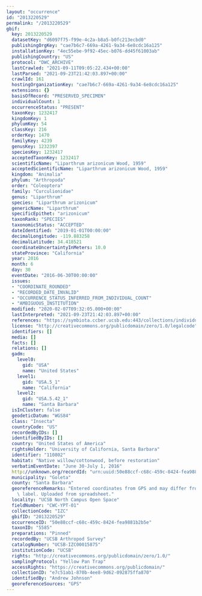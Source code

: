 ```yaml
---
layout: "occurrence"
id: "2013220529"
permalink: "/2013220529"
gbif:
  key: 2013220529
  datasetKey: "d6097f75-f99e-4c2a-b8a5-b0fc213ecbd0"
  publishingOrgKey: "cae7b6c7-669a-4261-9a34-6e8cdc16a125"
  installationKey: "4ec55ebe-9f92-45ec-b076-dd45f61003ab"
  publishingCountry: "US"
  protocol: "DWC_ARCHIVE"
  lastCrawled: "2021-09-11T09:05:22.434+00:00"
  lastParsed: "2021-09-23T21:42:03.897+00:00"
  crawlId: 161
  hostingOrganizationKey: "cae7b6c7-669a-4261-9a34-6e8cdc16a125"
  extensions: {}
  basisOfRecord: "PRESERVED_SPECIMEN"
  individualCount: 1
  occurrenceStatus: "PRESENT"
  taxonKey: 1232417
  kingdomKey: 1
  phylumKey: 54
  classKey: 216
  orderKey: 1470
  familyKey: 4239
  genusKey: 1232397
  speciesKey: 1232417
  acceptedTaxonKey: 1232417
  scientificName: "Liparthrum arizonicum Wood, 1959"
  acceptedScientificName: "Liparthrum arizonicum Wood, 1959"
  kingdom: "Animalia"
  phylum: "Arthropoda"
  order: "Coleoptera"
  family: "Curculionidae"
  genus: "Liparthrum"
  species: "Liparthrum arizonicum"
  genericName: "Liparthrum"
  specificEpithet: "arizonicum"
  taxonRank: "SPECIES"
  taxonomicStatus: "ACCEPTED"
  dateIdentified: "2019-01-01T00:00:00"
  decimalLongitude: -119.883258
  decimalLatitude: 34.418521
  coordinateUncertaintyInMeters: 10.0
  stateProvince: "California"
  year: 2016
  month: 6
  day: 30
  eventDate: "2016-06-30T00:00:00"
  issues:
  - "COORDINATE_ROUNDED"
  - "RECORDED_DATE_INVALID"
  - "OCCURRENCE_STATUS_INFERRED_FROM_INDIVIDUAL_COUNT"
  - "AMBIGUOUS_INSTITUTION"
  modified: "2020-02-07T09:32:05.000+00:00"
  lastInterpreted: "2021-09-23T21:42:03.897+00:00"
  references: "https://symbiota.ccber.ucsb.edu:443/collections/individual/index.php?occid=110802"
  license: "http://creativecommons.org/publicdomain/zero/1.0/legalcode"
  identifiers: []
  media: []
  facts: []
  relations: []
  gadm:
    level0:
      gid: "USA"
      name: "United States"
    level1:
      gid: "USA.5_1"
      name: "California"
    level2:
      gid: "USA.5.42_1"
      name: "Santa Barbara"
  isInCluster: false
  geodeticDatum: "WGS84"
  class: "Insecta"
  countryCode: "US"
  recordedByIDs: []
  identifiedByIDs: []
  country: "United States of America"
  rightsHolder: "University of California, Santa Barbara"
  identifier: "110802"
  habitat: "Native willow/cottonwood, before restoration"
  verbatimEventDate: "June 30-July 1, 2016"
  http://unknown.org/recordId: "urn:uuid:50e88ccf-c68c-459c-8424-fea9881b2b5e"
  municipality: "Goleta"
  county: "Santa Barbara"
  georeferenceRemarks: "Entered coordinates from GPS and may differ from what is on\
    \ label. Uploaded from spreadsheet."
  locality: "UCSB North Campus Open Space"
  fieldNumber: "CWC-YPT-01"
  collectionCode: "IZC"
  gbifID: "2013220529"
  occurrenceID: "50e88ccf-c68c-459c-8424-fea9881b2b5e"
  taxonID: "5585"
  preparations: "Pinned"
  recordedBy: "UCSB Arthropod Survey"
  catalogNumber: "UCSB-IZC00015875"
  institutionCode: "UCSB"
  rights: "http://creativecommons.org/publicdomain/zero/1.0/"
  samplingProtocol: "Yellow Pan Trap"
  accessRights: "https://creativecommons.org/publicdomain/"
  collectionID: "e7c51ab1-870b-4ee8-9d62-092875ffa870"
  identifiedBy: "Andrew Johnson"
  georeferenceSources: "GPS"
---
```

